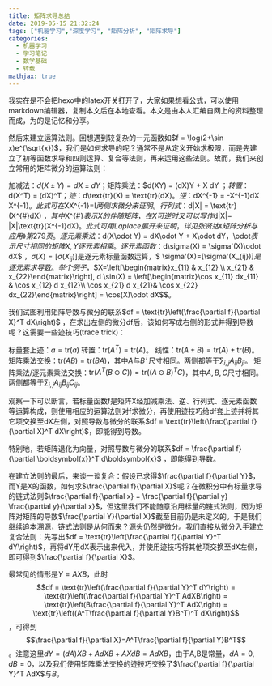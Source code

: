 ```yaml
---
title: 矩阵求导总结
date: 2019-05-15 21:32:24
tags: ["机器学习","深度学习", "矩阵分析", "矩阵求导"]
categories:
  - 机器学习
  - 学习笔记
  - 数学基础
  - 转载
mathjax: true
---
```


我实在是不会把hexo中的latex开关打开了，大家如果想看公式，可以使用markdown编辑器，复制本文后在本地查看。本文是由本人汇编自网上的资料整理而成，为的是记忆和分享。

然后来建立运算法则。回想遇到较复杂的一元函数如$f = \log(2+\sin x)e^{\sqrt{x}}$，我们是如何求导的呢？通常不是从定义开始求极限，而是先建立了初等函数求导和四则运算、复合等法则，再来运用这些法则。故而，我们来创立常用的矩阵微分的运算法则：

加减法：$d(X\pm Y) = dX \pm dY$；矩阵乘法：$d(XY) = (dX)Y + X dY $；转置：$d(X^T) = (dX)^T$；迹：$d\text{tr}(X) = \text{tr}(dX)$。
逆：$dX^{-1} = -X^{-1}dX X^{-1}$。此式可在$XX^{-1}=I$两侧求微分来证明。
行列式：$d|X| = \text{tr}(X^{\#}dX) $，其中$X^{\#}$表示X的伴随矩阵，在X可逆时又可以写作$d|X|= |X|\text{tr}(X^{-1}dX)$。此式可用Laplace展开来证明，详见张贤达《矩阵分析与应用》第279页。
逐元素乘法：$d(X\odot Y) = dX\odot Y + X\odot dY$，$\odot$表示尺寸相同的矩阵X,Y逐元素相乘。
逐元素函数：$d\sigma(X) = \sigma'(X)\odot dX$ ，$\sigma(X) = \left[\sigma(X_{ij})\right]$是逐元素标量函数运算，$ \sigma'(X)=[\sigma'(X_{ij})]$是逐元素求导数。举个例子，$$X=\left[\begin{matrix}x_{11} & x_{12} \\ x_{21} & x_{22}\end{matrix}\right], d \sin(X) = \left[\begin{matrix}\cos x_{11} dx_{11} & \cos x_{12} d x_{12}\\ \cos x_{21} d x_{21}& \cos x_{22} dx_{22}\end{matrix}\right] = \cos(X)\odot dX$$。


我们试图利用矩阵导数与微分的联系$df = \text{tr}\left(\frac{\partial f}{\partial X}^T dX\right)$ ，在求出左侧的微分df后，该如何写成右侧的形式并得到导数呢？这需要一些迹技巧(trace trick)：

标量套上迹：$a = \text{tr}(a)$
转置：$\mathrm{tr}(A^T) = \mathrm{tr}(A)$。
线性：$\text{tr}(A\pm B) = \text{tr}(A)\pm \text{tr}(B)$。
矩阵乘法交换：$\text{tr}(AB) = \text{tr}(BA)$，其中$A$与$B^T$尺寸相同。两侧都等于$\sum_{i,j}A_{ij}B_{ji}$。
矩阵乘法/逐元素乘法交换：$\text{tr}(A^T(B\odot C)) = \text{tr}((A\odot B)^TC)$，其中$A, B, C$尺寸相同。两侧都等于$\sum_{i,j}A_{ij}B_{ij}C_{ij}$。


观察一下可以断言，若标量函数f是矩阵X经加减乘法、逆、行列式、逐元素函数等运算构成，则使用相应的运算法则对f求微分，再使用迹技巧给df套上迹并将其它项交换至dX左侧，对照导数与微分的联系$df = \text{tr}\left(\frac{\partial f}{\partial X}^T dX\right)$，即能得到导数。

特别地，若矩阵退化为向量，对照导数与微分的联系$df = \frac{\partial f}{\partial \boldsymbol{x}}^T d\boldsymbol{x}$ ，即能得到导数。



在建立法则的最后，来谈一谈复合：假设已求得$\frac{\partial f}{\partial Y}$，而Y是X的函数，如何求$\frac{\partial f}{\partial X}$呢？在微积分中有标量求导的链式法则$\frac{\partial f}{\partial x} = \frac{\partial f}{\partial y} \frac{\partial y}{\partial x}$，但这里我们不能随意沿用标量的链式法则，因为矩阵对矩阵的导数$\frac{\partial Y}{\partial X}$截至目前仍是未定义的。于是我们继续追本溯源，链式法则是从何而来？源头仍然是微分。我们直接从微分入手建立复合法则：先写出$df = \text{tr}\left(\frac{\partial f}{\partial Y}^T dY\right)$，再将dY用dX表示出来代入，并使用迹技巧将其他项交换至dX左侧，即可得到$\frac{\partial f}{\partial X}$。

最常见的情形是$Y = AXB$，此时 $$df = \text{tr}\left(\frac{\partial f}{\partial Y}^T dY\right) = \text{tr}\left(\frac{\partial f}{\partial Y}^T AdXB\right) =  \text{tr}\left(B\frac{\partial f}{\partial Y}^T AdX\right) = \text{tr}\left((A^T\frac{\partial f}{\partial Y}B^T)^T dX\right)$$ ，可得到$$\frac{\partial f}{\partial X}=A^T\frac{\partial f}{\partial Y}B^T$$。注意这里$dY = (dA)XB + AdXB + AXdB = AdXB$，由于A,B是常量，$dA=0,dB=0$，以及我们使用矩阵乘法交换的迹技巧交换了$\frac{\partial f}{\partial Y}^T AdX$与$B$。



